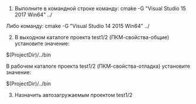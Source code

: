 1) Выполните в командной строке команду: cmake -G "Visual Studio 15 2017 Win64" ../


Либо команду: cmake -G "Visual Studio 14 2015 Win64" ../


2) В выходном каталоге проекта test1/2 (ПКМ-свойства-общие) установите значение:


$(ProjectDir)/../bin


В рабочем каталоге проекта test1/2 (ПКМ-свойства-отладка) установите значение:


$(ProjectDir)/../bin


3) Назначить автозагружаемым проектом test1/2